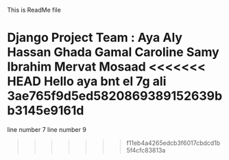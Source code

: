 This is ReadMe file

Django Project Team :
Aya Aly Hassan
Ghada Gamal
Caroline Samy Ibrahim
Mervat Mosaad
<<<<<<< HEAD
Hello aya bnt el 7g ali 
 3ae765f9d5ed5820869389152639bb3145e9161d
=======
line number 7
line number 9
>>>>>>> f11eb4a4265edcb3f6017cbdcd1b5f4cfc83813a
